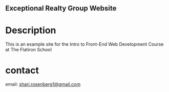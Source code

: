 Exceptional Realty Group Website
---

# Description

This is an example site for the Intro to Front-End Web Development Course at The Flatiron School

# contact

email: shari.rosenberg1@gmail.com
